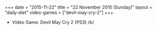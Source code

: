 +++
date = "2015-11-22"
title = "22 November 2015 (Sunday)"
layout = "daily-diet"
video-games = ["devil-may-cry-2"]
+++


* Video Game: Devil May Cry 2 {PS3} /b/